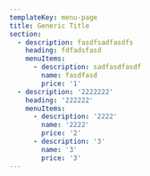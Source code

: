 ```yaml
---
templateKey: menu-page
title: Generic Title
section:
  - description: fasdfsadfasdfs
    heading: fdfadsfasd
    menuItems:
      - description: sadfasdfasdf
        name: fasdfasd
        price: '1'
  - description: '2222222'
    heading: '222222'
    menuItems:
      - description: '2222'
        name: '2222'
        price: '2'
      - description: '3'
        name: '3'
        price: '3'
---
```


